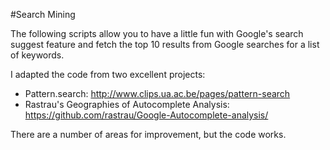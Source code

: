 #Search Mining

The following scripts allow you to have a little fun with Google's search suggest feature and fetch the top 10 results from Google searches for a list of keywords.

I adapted the code from two excellent projects:
* Pattern.search: http://www.clips.ua.ac.be/pages/pattern-search
* Rastrau's Geographies of Autocomplete Analysis: https://github.com/rastrau/Google-Autocomplete-analysis/

There are a number of areas for improvement, but the code works.